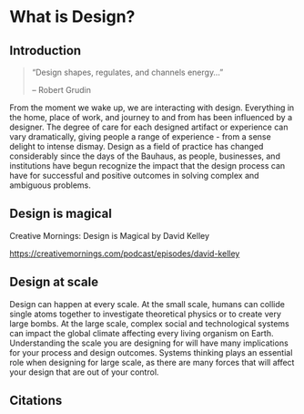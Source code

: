 # What is Design?

## Introduction

> “Design shapes, regulates, and channels energy…”
> 
>– Robert Grudin

From the moment we wake up, we are interacting with design. Everything in the home, place of work, and journey to and from has been influenced by a designer. The degree of care for each designed artifact or experience can vary dramatically, giving people a range of experience - from a sense delight to intense dismay. Design as a field of practice has changed considerably since the days of the Bauhaus, as people, businesses, and institutions have begun recognize the impact that the design process can have for successful and positive outcomes in solving complex and ambiguous problems.

## Design is magical

Creative Mornings: Design is Magical by David Kelley

https://creativemornings.com/podcast/episodes/david-kelley

## Design at scale

Design can happen at every scale. At the small scale, humans can collide single atoms together to investigate theoretical physics or to create very large bombs. At the large scale, complex social and technological systems can impact the global climate affecting every living organism on Earth. Understanding the scale you are designing for will have many implications for your process and design outcomes. Systems thinking plays an essential role when designing for large scale, as there are many forces that will affect your design that are out of your control.

## Citations

